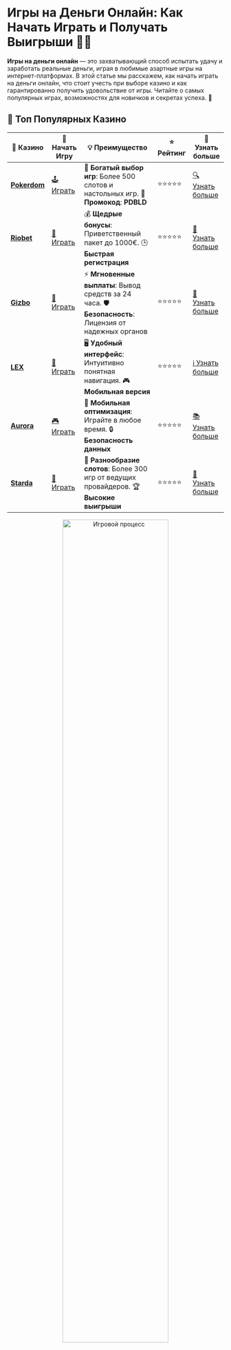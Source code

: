 # Игры на Деньги Онлайн: Как Начать Играть и Получать Выигрыши 💸🎰

**Игры на деньги онлайн** — это захватывающий способ испытать удачу и заработать реальные деньги, играя в любимые азартные игры на интернет-платформах. В этой статье мы расскажем, как начать играть на деньги онлайн, что стоит учесть при выборе казино и как гарантированно получить удовольствие от игры. Читайте о самых популярных играх, возможностях для новичков и секретах успеха. 🌟

## 🌟 Топ Популярных Казино

| 🎲 **Казино** | 🔗 **Начать Игру** | 💡 **Преимущество** | ⭐ **Рейтинг** | 🔗 **Узнать больше** |
|--------------|---------------------|---------------------|----------------|----------------------|
| [**Pokerdom**](https://brandplay.link/4k77v2yx) | [🕹️ Играть](https://brandplay.link/4k77v2yx) | 🎉 **Богатый выбор игр**: Более 500 слотов и настольных игр. 🎁 **Промокод**: **PDBLD** | ⭐⭐⭐⭐⭐ | [🔍 Узнать больше](https://brandplay.link/4k77v2yx) |
| [**Riobet**](https://brandplay.link/7xBLTPyj) | [🎰 Играть](https://brandplay.link/7xBLTPyj) | 💰 **Щедрые бонусы**: Приветственный пакет до 1000€. 🕒 **Быстрая регистрация** | ⭐⭐⭐⭐⭐ | [📖 Узнать больше](https://brandplay.link/7xBLTPyj) |
| [**Gizbo**](https://brandplay.link/bprXw4YV) | [🎲 Играть](https://brandplay.link/bprXw4YV) | ⚡ **Мгновенные выплаты**: Вывод средств за 24 часа. 🛡️ **Безопасность**: Лицензия от надежных органов | ⭐⭐⭐⭐⭐ | [📝 Узнать больше](https://brandplay.link/bprXw4YV) |
| [**LEX**](https://brandplay.link/zW4hdDFV) | [🤑 Играть](https://brandplay.link/zW4hdDFV) | 🖥️ **Удобный интерфейс**: Интуитивно понятная навигация. 🎮 **Мобильная версия** | ⭐⭐⭐⭐⭐ | [ℹ️ Узнать больше](https://brandplay.link/zW4hdDFV) |
| [**Aurora**](https://10trafic-stat2.com/click/668546556bcc6313411604bd/6766/13032/subaccount) | [🎮 Играть](https://10trafic-stat2.com/click/668546556bcc6313411604bd/6766/13032/subaccount) | 📱 **Мобильная оптимизация**: Играйте в любое время. 🔒 **Безопасность данных** | ⭐⭐⭐⭐⭐ | [📚 Узнать больше](https://10trafic-stat2.com/click/668546556bcc6313411604bd/6766/13032/subaccount) |
| [**Starda**](https://brandplay.link/fB7xwRFL) | [🎯 Играть](https://brandplay.link/fB7xwRFL) | 🎰 **Разнообразие слотов**: Более 300 игр от ведущих провайдеров. 🏆 **Высокие выигрыши** | ⭐⭐⭐⭐⭐ | [🔎 Узнать больше](https://brandplay.link/fB7xwRFL) |

<div align="center">
    <img src="https://i.pinimg.com/originals/1d/b3/25/1db325483acbe642c6d4e6fdd73a4988.gif" alt="Игровой процесс" width="70%">
</div>

## 💎 Лучшие Бонусы и Акции

| 🎲 **Казино** | 🔗 **Начать Игру** | 💡 **Преимущество** | ⭐ **Рейтинг** | 🔗 **Узнать больше** |
|--------------|---------------------|---------------------|----------------|----------------------|
| [**Kometa**](https://brandplay.link/8ZymQJV8) | [🎰 Играть](https://brandplay.link/8ZymQJV8) | 🎁 **Эксклюзивные бонусы**: Регулярные акции и промо. 🔄 **Программы лояльности** | ⭐⭐⭐⭐☆ | [🔍 Узнать больше](https://brandplay.link/8ZymQJV8) |
| [**R7**](https://brandplay.link/bMd3Yjsw) | [🕹️ Играть](https://brandplay.link/bMd3Yjsw) | 🕒 **Круглосуточная поддержка**: Всегда на связи. 💸 **Высокие лимиты** | ⭐⭐⭐⭐☆ | [📖 Узнать больше](https://brandplay.link/bMd3Yjsw) |
| [**7K**](https://brandplay.link/BvQyFShp) | [🎲 Играть](https://brandplay.link/BvQyFShp) | 🌟 **Эксклюзивные бонусы**: Только для VIP игроков. 🎉 **Сезонные акции** | ⭐⭐⭐⭐☆ | [📝 Узнать больше](https://brandplay.link/BvQyFShp) |
| [**Kent**](https://brandplay.link/Fv2WP3js) | [🤑 Играть](https://brandplay.link/Fv2WP3js) | 📈 **Высокий RTP**: Более 98%. 💼 **Профессиональная поддержка** | ⭐⭐⭐⭐☆ | [ℹ️ Узнать больше](https://brandplay.link/Fv2WP3js) |
| [**1Xslots**](https://brandplay.link/hSB1khtr) | [🎮 Играть](https://brandplay.link/hSB1khtr) | 🎉 **Множество акций**: Еженедельные бонусы и турниры. 🛡️ **Безопасность** | ⭐⭐⭐⭐☆ | [📚 Узнать больше](https://brandplay.link/hSB1khtr) |
| [**Gama**](https://brandplay.link/j6NMKsDz) | [🎯 Играть](https://brandplay.link/j6NMKsDz) | 🔍 **Интуитивный интерфейс**: Легкость использования. 🏅 **Престижные турниры** | ⭐⭐⭐⭐☆ | [🔎 Узнать больше](https://brandplay.link/j6NMKsDz) |

<div align="center">
    <img src="https://i.pinimg.com/originals/1d/b3/25/1db325483acbe642c6d4e6fdd73a4988.gif" alt="Игровой процесс" width="70%">
</div>

## 🚀 Быстрые Выигрыши и Поддержка

| 🎲 **Казино** | 🔗 **Начать Игру** | 💡 **Преимущество** | ⭐ **Рейтинг** | 🔗 **Узнать больше** |
|--------------|---------------------|---------------------|----------------|----------------------|
| [**Onion**](https://brandplay.link/zBGRVpQ9) | [🎰 Играть](https://brandplay.link/zBGRVpQ9) | 🤑 **Низкие ставки**: Идеально для начинающих. 🔄 **Быстрые выводы** | ⭐⭐⭐⭐☆ | [🔍 Узнать больше](https://brandplay.link/zBGRVpQ9) |
| [**Чемпион**](https://temon-gter.cfd/go/lRq?p80412p304504pcc44t17455) | [🕹️ Играть](https://temon-gter.cfd/go/lRq?p80412p304504pcc44t17455) | 🏅 **Лояльная программа**: Награды за активность. 🎁 **Ежемесячные бонусы** | ⭐⭐⭐⭐☆ | [📖 Узнать больше](https://temon-gter.cfd/go/lRq?p80412p304504pcc44t17455) |
| [**Vavada**](https://vavadapartner.pro/?promo=ea5c9275-6854-4505-94fc-95ab18221945-linkb2) | [🎲 Играть](https://vavadapartner.pro/?promo=ea5c9275-6854-4505-94fc-95ab18221945-linkb2) | 🚀 **Быстрая регистрация**: Начните играть мгновенно. 🔐 **Безопасные транзакции** | ⭐⭐⭐⭐☆ | [📝 Узнать больше](https://vavadapartner.pro/?promo=ea5c9275-6854-4505-94fc-95ab18221945-linkb2) |
| [**Friends**](https://gofriends.kim/linkb2) | [🤑 Играть](https://gofriends.kim/linkb2) | 🤝 **Социальные игры**: Играйте с друзьями. 🌐 **Мультиплатформенность** | ⭐⭐⭐⭐☆ | [ℹ️ Узнать больше](https://gofriends.kim/linkb2) |
| [**1WIN**](https://brandplay.link/smXVpBbG) | [🎮 Играть](https://brandplay.link/smXVpBbG) | 🏆 **Спортивные ставки**: Широкий выбор видов спорта. 💵 **Высокие коэффициенты** | ⭐⭐⭐⭐☆ | [📚 Узнать больше](https://brandplay.link/smXVpBbG) |
| [**Drip**](https://drp-ircp01.com/c07e6a3db) | [🎯 Играть](https://drp-ircp01.com/c07e6a3db) | 🌐 **Инновационные игры**: Новейшие игровые технологии. 🛡️ **Высокая безопасность** | ⭐⭐⭐⭐☆ | [🔎 Узнать больше](https://drp-ircp01.com/c07e6a3db) |
| [**JoyCasino**](https://rpc30.call2me.pro/?/ru/registration?apkpop=0&partner=p24970p3291217pc98f) | [🎰 Играть](https://rpc30.call2me.pro/?/ru/registration?apkpop=0&partner=p24970p3291217pc98f) | 🎁 **Приятные бонусы**: Ежедневные акции и подарки. 🕹️ **Разнообразие игр** | ⭐⭐⭐⭐☆ | [🔍 Узнать больше](https://rpc30.call2me.pro/?/ru/registration?apkpop=0&partner=p24970p3291217pc98f) |

<div align="center">
    <img src="https://i.pinimg.com/originals/1d/b3/25/1db325483acbe642c6d4e6fdd73a4988.gif" alt="Игровой процесс" width="70%">
</div>
---

✨ **Выбирайте лучшее казино для себя и наслаждайтесь игрой! Удачи!** ✨

## Что Такое Игры на Деньги Онлайн? 🎮

**Игры на деньги онлайн** — это игры, в которых участники делают ставки с использованием реальных средств через интернет. Вы можете играть в слоты, рулетку, покер, блэкджек и другие азартные игры, имея шанс на выигрыш, который будет выплачен в реальные деньги. Для начала игры нужно зарегистрироваться в онлайн-казино, пополнить счет и выбрать игру. 🏦

Все игровые платформы предлагают удобный интерфейс, поддержку различных платежных методов, а также множество бонусов для новых игроков, что делает этот процесс доступным и увлекательным для каждого.

## Преимущества Игры на Деньги Онлайн 💡

### 1. **Удобство и Доступность 24/7** 🌐

Одним из главных преимуществ онлайн-игр на деньги является доступность. Вы можете играть в любое время дня и ночи, не выходя из дома. Онлайн-казино работают круглосуточно, и вы можете начать играть в любой момент.

### 2. **Большой Выбор Игр** 🎰

В онлайн-казино предлагается широкий выбор игр на деньги. Вы можете выбрать классические слоты, карточные игры, рулетку, или испытать удачу в новом захватывающем игровом автомате. Все игры имеют разные ставки, что позволяет выбрать оптимальный вариант для вашего бюджета.

### 3. **Бонусы и Акции** 🎁

Многие онлайн-казино предлагают привлекательные бонусы за регистрацию, бонусы на депозиты и другие акции, которые помогают увеличить шансы на выигрыш. Бонусы могут быть использованы для дополнительной игры или для выполнения условий на вывод выигрыша.

### 4. **Надежность и Безопасность** 🔐

Современные онлайн-казино используют передовые технологии безопасности для защиты данных игроков и безопасных транзакций. Лицензированные платформы работают в строгом соответствии с законодательством и обеспечивают честность всех игр.

## Как Начать Играть на Деньги Онлайн? 💳

### 1. **Выберите Надежное Онлайн-Казино** 🏅

Для начала вам нужно выбрать подходящее онлайн-казино. Обратите внимание на лицензии, репутацию казино, отзывы игроков и предоставляемые игры. Все казино должны работать с безопасными платежными системами и иметь поддержку различных способов пополнения и вывода средств.

### 2. **Создайте Аккаунт** 📱

После выбора казино нужно зарегистрироваться. Этот процесс обычно включает в себя указание личных данных и создание пароля для входа. Многие платформы предлагают бонусы для новых игроков, такие как бесплатные спины или бонусные деньги на первый депозит.

### 3. **Пополните Счет** 💳

Для того чтобы начать играть на деньги, необходимо пополнить игровой счет. Онлайн-казино обычно поддерживают множество способов пополнения: банковские карты, электронные кошельки, криптовалюты и другие методы.

### 4. **Выберите Игру** 🎮

После пополнения счета можно выбрать игру. Многие казино предлагают демо-версии игр, которые позволяют потренироваться перед тем, как начать играть на реальные деньги. Выбирайте игры, которые вам нравятся, и начинайте играть!

## Самые Популярные Игры на Деньги Онлайн 🎲

### 1. **Игровые Слоты** 🎰

Слоты — это самые популярные игры в онлайн-казино. Они предлагают множество различных тем, механик и бонусных функций. В слоты можно играть с различными ставками, а также использовать специальные бонусы или фриспины для увеличения выигрыша.

### 2. **Рулетка** 🎡

Рулетка — классическая игра казино, в которую играют миллионы людей по всему миру. Онлайн-казино предлагают несколько вариаций рулетки: европейскую, французскую и американскую. Вы можете делать ставки на числа, цвета и другие элементы игры.

### 3. **Покер** 🃏

Онлайн-покер — это не только игра с удачей, но и с умением. Выбирая покерные столы, можно встретиться с игроками со всего мира. Игра имеет множество разновидностей, таких как Техасский Холдем и Омаха. Для победы в покере важны навыки и стратегия.

### 4. **Блэкджек** 🏆

Блэкджек — еще одна популярная карточная игра, которая идеально подходит для любителей стратегии. Задача игрока — набрать 21 очко или как можно ближе к этому числу, не перебрав. Онлайн-казино предлагают различные версии блэкджека с различными лимитами ставок.

### 5. **Баккара** 🎴

Баккара — это еще одна популярная карточная игра с простыми правилами, которая идеально подходит для новичков. Здесь важно предсказать, кто победит: игрок или банк. В некоторых версиях игры предлагаются дополнительные ставки на ничью.

## Советы для Успешной Игры на Деньги Онлайн 💡

### 1. **Управляйте Бюджетом** 💰

Один из ключевых аспектов успешной игры на деньги — это управление вашим бюджетом. Установите лимит на сумму, которую готовы потратить, и не выходите за эти рамки. Это поможет избежать ненужных потерь и сохранить игру развлекательным процессом.

### 2. **Изучайте Правила и Стратегии** 📚

Каждая игра в казино имеет свои правила и особенности. Прежде чем начать играть на реальные деньги, убедитесь, что вы понимаете, как работает игра и какие стратегии можно использовать для повышения шансов на выигрыш.

### 3. **Используйте Бонусы** 🎁

Многие онлайн-казино предлагают бонусы за регистрацию, бонусы на депозит и фриспины. Используйте эти предложения, чтобы начать играть с дополнительным капиталом и увеличить свои шансы на выигрыш.

### 4. **Играйте Ответственно** ⚖️

Азартные игры должны быть развлекательными. Если вы чувствуете, что начинаете тратить больше денег, чем планировали, или что игра становится проблемой, остановитесь. Используйте функции самоконтроля, если такие доступны на выбранной платформе.

## Заключение

**Игры на деньги онлайн** — это удобный способ испытать удачу и выиграть реальные деньги, играя в любимые азартные игры. Для того чтобы играть с удовольствием и безопасно, выбирайте надежные казино, управляйте своим бюджетом и изучайте стратегии игры. Наслаждайтесь азартом, не забывая о своих лимитах и безопасности! Удачи и больших выигрышей! 🍀💰🎉

